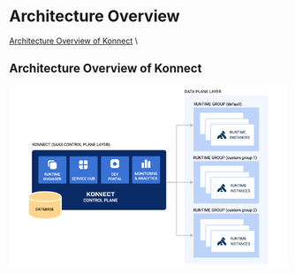 # Architecture Overview

[Architecture Overview of Konnect](#Architecture-Overview-of-Konnect) \

## Architecture Overview of Konnect

[![Architecture Overview](./images/overview.png)](https://youtu.be/ "Architecture Overview")
